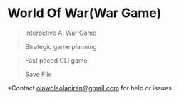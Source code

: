 # World Of War(War Game)
>Interactive AI War Game

>Strategic game planning

>Fast paced CLI game

>Save File

*Contact olawoleolaniran@gmail.com for help or issues
